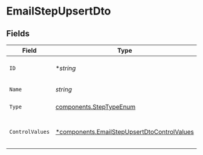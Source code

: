 # EmailStepUpsertDto


## Fields

| Field                                                                                                     | Type                                                                                                      | Required                                                                                                  | Description                                                                                               |
| --------------------------------------------------------------------------------------------------------- | --------------------------------------------------------------------------------------------------------- | --------------------------------------------------------------------------------------------------------- | --------------------------------------------------------------------------------------------------------- |
| `ID`                                                                                                      | **string*                                                                                                 | :heavy_minus_sign:                                                                                        | Unique identifier of the step                                                                             |
| `Name`                                                                                                    | *string*                                                                                                  | :heavy_check_mark:                                                                                        | Name of the step                                                                                          |
| `Type`                                                                                                    | [components.StepTypeEnum](../../models/components/steptypeenum.md)                                        | :heavy_check_mark:                                                                                        | Type of the step                                                                                          |
| `ControlValues`                                                                                           | [*components.EmailStepUpsertDtoControlValues](../../models/components/emailstepupsertdtocontrolvalues.md) | :heavy_minus_sign:                                                                                        | Control values for the Email step.                                                                        |